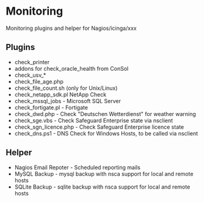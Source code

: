 Monitoring
==========

Monitoring plugins and helper for Nagios/icinga/xxx

## Plugins
- check_printer
- addons for check_oracle_health from ConSol
- check_usv_*
- check_file_age.php
- check_file_count.sh (only for Unix/Linux)
- check_netapp_sdk.pl NetApp Check
- check_mssql_jobs - Microsoft SQL Server
- check_fortigate.pl - Fortigate
- check_dwd.php - Check "Deutschen Wetterdienst" for weather warning 
- check_sge.vbs - Check Safeguard Enterprise state via nsclient
- check_sgn_licence.php - Check Safeguard Enterprise licence state
- check_dns.ps1 - DNS Check for Windows Hosts, to be called via nsclient

## Helper
- Nagios Email Repoter - Scheduled reporting mails
- MySQL Backup - mysql backup with nsca support for local and remote hosts
- SQLite Backup - sqlite backup with nsca support for local and remote hosts
